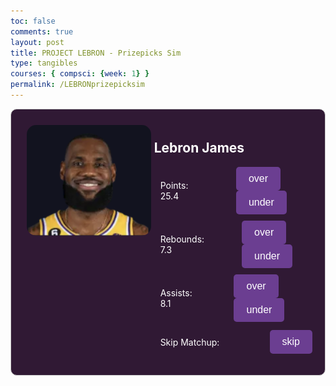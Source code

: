 ```yaml
---
toc: false
comments: true
layout: post
title: PROJECT LEBRON - Prizepicks Sim
type: tangibles
courses: { compsci: {week: 1} }
permalink: /LEBRONprizepicksim
---
```


<html lang="en">
<head>
    <meta charset="UTF-8">
    <meta name="viewport" content="width=device-width, initial-scale=1.0">
    <title>LeBron Betting Simulator</title>
    <style>
        .panel {
            max-width: 800px;
            margin: 10px auto;
            padding: 20px;
            border: 1px solid #ccc;
            border-radius: 10px;
            background-color: #301934; /* Dark purple background */
            color: #fff; /* White text */
            text-align: left;
            display: flex;
            flex-direction: row; /* Align items horizontally */
            align-items: flex-start; /* Align items at the start of the flex container */
        }
        .profile {
            width: 250px;
            padding: 5px;
            text-align: left; /* Align text to the left */
        }
        .profile img {
            width: 250px;
            border-radius: 15px;
            margin-bottom: 5px;
        }
        .categories {
            display: flex;
            flex-direction: column;
            align-items: flex-start;
        }
        .category {
            display: flex;
            justify-content: space-between;
            align-items: center;
            margin-bottom: 10px;
            width: 100%;
        }
        .category h2 {
            margin: 0;
        }
        .category p {
            margin-left: 10px;
            margin-right: 60px;
        }
        button {
            padding: 10px 20px;
            background-color: #6b3e91;
            color: #fff;
            border: none;
            border-radius: 5px;
            cursor: pointer;
            font-size: 16px;
        }
        button:hover {
            background-color: #0056b3;
        }
    </style>
</head>
<body>
    <div class="panel">
        <div class="profile">
            <img src="images/leaura.png" alt="LeBron James Photo">
        </div>
        <div class="categories">
            <h2>Lebron James</h2>
            <div class="category">
                <p>Points: 25.4</p>
                <div>
                    <button onclick="placeBet('points_over')">over</button>
                    <button onclick="placeBet('points_under')">under</button>
                </div>
            </div>
            <div class="category">
                <p>Rebounds: 7.3</p>
                <div>
                    <button onclick="placeBet('rebounds_over')">over</button>
                    <button onclick="placeBet('rebounds_under')">under</button>
                </div>
            </div>
            <div class="category">
                <p>Assists: 8.1</p>
                <div>
                    <button onclick="placeBet('assists_over')">over</button>
                    <button onclick="placeBet('assists_under')">under</button>
                </div>
            </div>
            <div class="category">
                <p>Skip Matchup:</p>
                <div>
                    <button onclick="placeBet('no_bet')">skip</button>
                </div>
            </div>
        </div>
    </div>
</body>
</html>
